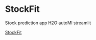 # StockFit
Stock prediction app
H2O autoMl
streamlit

[StockFit](http://www.stockfit.herokuapp.com)

